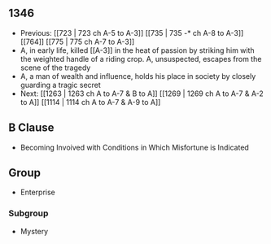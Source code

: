## 1346
- Previous: [[723 | 723 ch A-5 to A-3]] [[735 | 735 -* ch A-8 to A-3]] [[764]] [[775 | 775 ch A-7 to A-3]] 
- A, in early life, killed [[A-3]] in the heat of passion by striking him with the weighted handle of a riding crop. A, unsuspected, escapes from the scene of the tragedy
- A, a man of wealth and influence, holds his place in society by closely guarding a tragic secret
- Next: [[1263 | 1263 ch A to A-7 &amp; B to A]] [[1269 | 1269 ch A to A-7 &amp; A-2 to A]] [[1114 | 1114 ch A to A-7 &amp; A-9 to A]] 

## B Clause
- Becoming Invoived with Conditions in Which Misfortune is Indicated

## Group
- Enterprise

### Subgroup
- Mystery

